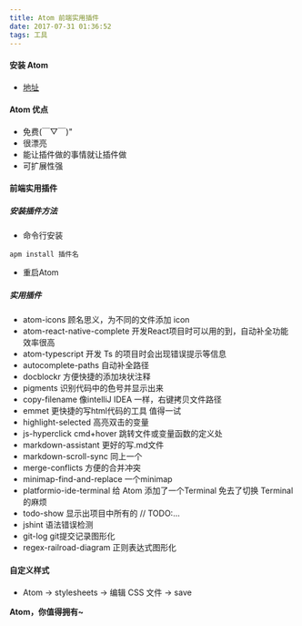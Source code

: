 ```yaml
---
title: Atom 前端实用插件
date: 2017-07-31 01:36:52
tags: 工具
---
```


#### 安装 Atom

- [地址](https://atom.io)

#### Atom 优点

- 免费(￣▽￣)"
- 很漂亮
- 能让插件做的事情就让插件做
- 可扩展性强

#### 前端实用插件

##### 安装插件方法

- 命令行安装

```
apm install 插件名
```

- 重启Atom

##### 实用插件

- atom-icons 顾名思义，为不同的文件添加 icon
- atom-react-native-complete 开发React项目时可以用的到，自动补全功能效率很高
- atom-typescript 开发 Ts 的项目时会出现错误提示等信息
- autocomplete-paths 自动补全路径
- docblockr 方便快捷的添加块状注释
- pigments 识别代码中的色号并显示出来
- copy-filename 像intelliJ IDEA 一样，右键拷贝文件路径
- emmet 更快捷的写html代码的工具 值得一试
- highlight-selected 高亮双击的变量
- js-hyperclick cmd+hover 跳转文件或变量函数的定义处
- markdown-assistant 更好的写.md文件
- markdown-scroll-sync 同上一个
- merge-conflicts 方便的合并冲突
- minimap-find-and-replace 一个minimap
- platformio-ide-terminal 给 Atom 添加了一个Terminal 免去了切换 Terminal 的麻烦
- todo-show 显示出项目中所有的 // TODO:...
- jshint 语法错误检测
- git-log git提交记录图形化
- regex-railroad-diagram 正则表达式图形化

#### 自定义样式

- Atom -> stylesheets -> 编辑 CSS 文件 -> save



**Atom，你值得拥有~**
